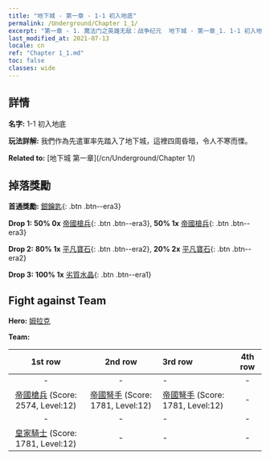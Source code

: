 ```yaml
---
title: "地下城 - 第一章 - 1-1 初入地底"
permalink: /Underground/Chapter 1_1/
excerpt: "第一章 - 1. 魔法门之英雄无敌：战争纪元  地下城 - 第一章_1. 1-1 初入地底"
last_modified_at: 2021-07-13
locale: cn
ref: "Chapter 1_1.md"
toc: false
classes: wide
---
```


## 詳情

 **名字:** 1-1 初入地底

 **玩法詳解:**       我們作為先遣軍率先踏入了地下城，這裡四周昏暗，令人不寒而慄。

 **Related to:** [地下城 第一章](/cn/Underground/Chapter 1/)

## 掉落獎勵

 **首通獎勵:** [銀鑰匙](/cn/Items/con_693/){: .btn .btn--era3}

 **Drop 1:** **50% 0x** [帝國槍兵](/cn/Items/unt_190/){: .btn .btn--era3}, **50% 1x** [帝國槍兵](/cn/Items/unt_190/){: .btn .btn--era3}

 **Drop 2:** **80% 1x** [平凡寶石](/cn/Items/mat_10/){: .btn .btn--era2}, **20% 2x** [平凡寶石](/cn/Items/mat_10/){: .btn .btn--era2}

 **Drop 3:** **100% 1x** [劣質水晶](/cn/Items/mat_5/){: .btn .btn--era1}


## Fight against Team
 **Hero:** [姆拉克](/cn/heroes/Mullich/)

 **Team:**


  | 1st row | 2nd row | 3rd row | 4th row |
  |:----:|:----:|:----|:----:|
  | - | - | - | - |
  | [帝國槍兵](/cn/units/Pikeman/) (Score: 2574, Level:12)  | [帝國弩手](/cn/units/Marksman/) (Score: 1781, Level:12)  | [帝國弩手](/cn/units/Marksman/) (Score: 1781, Level:12)  | - |
  | - | - | - | - |
  | [皇家騎士](/cn/units/Cavalier/) (Score: 1781, Level:12)  | - | - | - |



